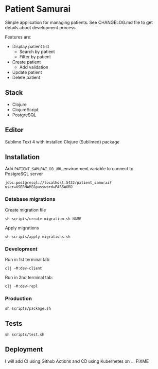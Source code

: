 # Patient Samurai

Simple application for managing patients. See CHANGELOG.md file to get details about development process

Features are:
- Display patient list
    - Search by patient
    - Filter by patient
- Create patient
    - Add validation
- Update patient
- Delete patient

## Stack

- Clojure
- ClojureScript
- PostgreSQL

## Editor

Sublime Text 4 with installed Clojure (Sublimed) package

## Installation

Add `PATIENT_SAMURAI_DB_URL` environment variable to connect to PostgreSQL server

```
jdbc:postgresql://localhost:5432/patient_samurai?user=USERNAME&password=PASSWORD
```

### Database migrations

Create migration file
```
sh scripts/create-migration.sh NAME
```

Apply migrations
```
sh scripts/apply-migrations.sh
```

### Development

Run in 1st terminal tab:
```
clj -M:dev-client
```

Run in 2nd terminal tab:
```
clj -M:dev-repl
```

### Production

```
sh scripts/package.sh
```

## Tests

```
sh scripts/test.sh
```

## Deployment

I will add CI using Github Actions and CD using Kubernetes on ... FIXME
